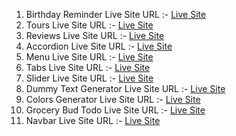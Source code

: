 1. Birthday Reminder Live Site URL :- [Live Site](https://birthday-reminder-singh.netlify.app/)
1. Tours Live Site URL :- [Live Site](https://tours-singh.netlify.app)
1. Reviews Live Site URL :- [Live Site](https://reviews-singh.netlify.app/)
1. Accordion Live Site URL :- [Live Site](https://accordion-singh.netlify.app/)
1. Menu Live Site URL :- [Live Site](https://menu-singh.netlify.app/)
1. Tabs Live Site URL :- [Live Site](https://tabs-singh.netlify.app/)
1. Slider Live Site URL :- [Live Site](https://slider-singh.netlify.app/)
1. Dummy Text Generator Live Site URL :- [Live Site](https://dummy-text-generator-singh.netlify.app/)
1. Colors Generator Live Site URL :- [Live Site](https://color-generator-singh.netlify.app/)
1. Grocery Bud Todo Live Site URL :- [Live Site](https://grocery-bud-singh.netlify.app/)
1. Navbar Live Site URL :- [Live Site](https://navbar1-singh.netlify.app/)
